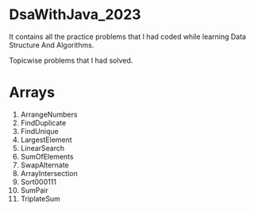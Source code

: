 # DsaWithJava_2023
It contains all the practice problems that I had coded while learning Data Structure And Algorithms.

Topicwise problems that I had solved.
# Arrays
1. ArrangeNumbers
2. FindDuplicate
3. FindUnique
4. LargestElement
5. LinearSearch
6. SumOfElements
7. SwapAlternate
8. ArrayIntersection
9. Sort000111
10. SumPair
11. TriplateSum
